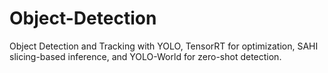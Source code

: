 # Object-Detection
Object Detection and Tracking with YOLO, TensorRT for optimization, SAHI slicing-based inference, and YOLO-World for zero-shot detection.
